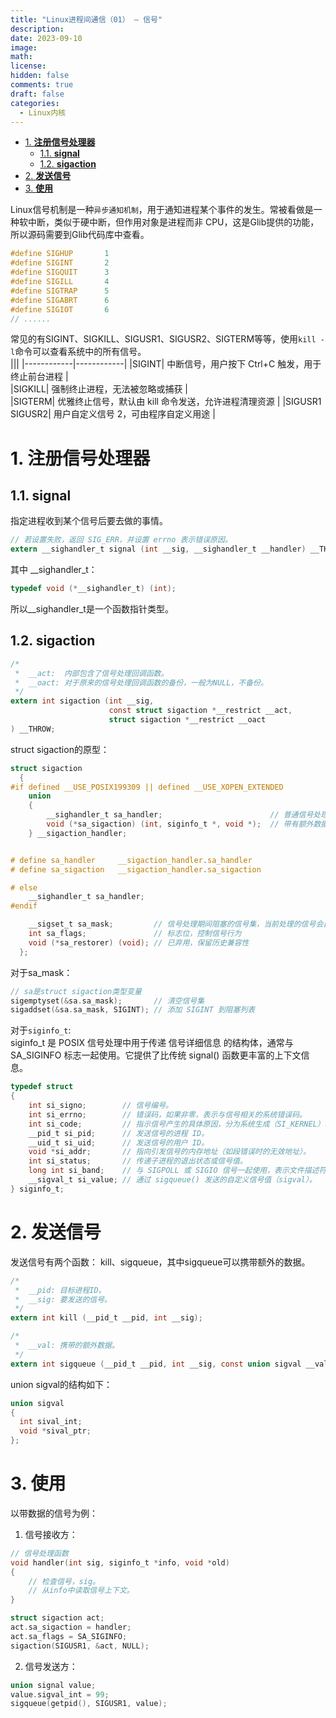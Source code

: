 ```yaml
---
title: "Linux进程间通信（01） — 信号"
description: 
date: 2023-09-10
image: 
math: 
license: 
hidden: false
comments: true
draft: false
categories:
  - Linux内核
---
```


- [1. **注册信号处理器**](#1-注册信号处理器)
    - [1.1. **signal**](#11-signal)
    - [1.2. **sigaction**](#12-sigaction)
- [2. **发送信号**](#2-发送信号)
- [3. **使用**](#3-使用)


Linux信号机制是一种`异步通知机制`，用于通知进程某个事件的发生。常被看做是一种软中断，类似于硬中断，但作用对象是进程而非 CPU，这是Glib提供的功能，所以源码需要到Glib代码库中查看。  
```c
#define SIGHUP		 1
#define SIGINT		 2
#define SIGQUIT		 3
#define SIGILL		 4
#define SIGTRAP		 5
#define SIGABRT		 6
#define SIGIOT		 6
// ......
```

常见的有SIGINT、SIGKILL、SIGUSR1、SIGUSR2、SIGTERM等等，使用`kill -l`命令可以查看系统中的所有信号。   
|||
|------------|------------|
|SIGINT|                  中断信号，用户按下 Ctrl+C 触发，用于终止前台进程       |  
|SIGKILL|                 强制终止进程，无法被忽略或捕获                       |   
|SIGTERM|                 优雅终止信号，默认由 kill 命令发送，允许进程清理资源    |
|SIGUSR1 <br> SIGUSR2|    用户自定义信号 2，可由程序自定义用途                  |


# 1. **注册信号处理器**
## 1.1. **signal**
指定进程收到某个信号后要去做的事情。  
```c
// 若设置失败，返回 SIG_ERR，并设置 errno 表示错误原因。
extern __sighandler_t signal (int __sig, __sighandler_t __handler) __THROW;
```
其中 __sighandler_t： 
```c
typedef void (*__sighandler_t) (int);
```
所以__sighandler_t是一个函数指针类型。

## 1.2. **sigaction**
```c
/*
 *  __act:  内部包含了信号处理回调函数。
 *  __oact: 对于原来的信号处理回调函数的备份，一般为NULL，不备份。  
 */
extern int sigaction (int __sig, 
                      const struct sigaction *__restrict __act, 
                      struct sigaction *__restrict __oact
) __THROW;
```
struct sigaction的原型：   
```c
struct sigaction
  {
#if defined __USE_POSIX199309 || defined __USE_XOPEN_EXTENDED
    union
    {
        __sighandler_t sa_handler;                        // 普通信号处理函数。  
        void (*sa_sigaction) (int, siginfo_t *, void *);  // 带有额外数据的信号处理函数，需要将sa_flags成员设置为SA_SIGINFO。  
    } __sigaction_handler;


# define sa_handler	    __sigaction_handler.sa_handler
# define sa_sigaction	__sigaction_handler.sa_sigaction

# else
    __sighandler_t sa_handler;
#endif

    __sigset_t sa_mask;         // 信号处理期间阻塞的信号集，当前处理的信号会自动被阻塞（防止递归触发）。
    int sa_flags;               // 标志位，控制信号行为
    void (*sa_restorer) (void); // 已弃用，保留历史兼容性
  };
```

对于sa_mask：
```c
// sa是struct sigaction类型变量
sigemptyset(&sa.sa_mask);       // 清空信号集
sigaddset(&sa.sa_mask, SIGINT); // 添加 SIGINT 到阻塞列表
```
对于`siginfo_t`:  
siginfo_t 是 POSIX 信号处理中用于传递 信号详细信息 的结构体，通常与 SA_SIGINFO 标志一起使用。它提供了比传统 signal() 函数更丰富的上下文信息。   
```c
typedef struct
{
    int si_signo;        // 信号编号。
    int si_errno;        // 错误码，如果非零，表示与信号相关的系统错误码。
    int si_code;         // 指示信号产生的具体原因，分为系统生成（SI_KERNEL）和用户生成（SI_USER），需要的时候在进一步查询。 
    __pid_t si_pid;		 // 发送信号的进程 ID。  
    __uid_t si_uid;	     // 发送信号的用户 ID。  
    void *si_addr;       // 指向引发信号的内存地址（如段错误时的无效地址）。
    int si_status;       // 传递子进程的退出状态或信号值。  
    long int si_band;    // 与 SIGPOLL 或 SIGIO 信号一起使用，表示文件描述符的带事件（如 I/O 就绪）。
    __sigval_t si_value; // 通过 sigqueue() 发送的自定义信号值（sigval）。
} siginfo_t;
```

# 2. **发送信号**
发送信号有两个函数： kill、sigqueue，其中sigqueue可以携带额外的数据。
```c
/*
 *  __pid: 目标进程ID。
 *  __sig: 要发送的信号。
 */
extern int kill (__pid_t __pid, int __sig);

/*
 *  __val: 携带的额外数据。  
 */
extern int sigqueue (__pid_t __pid, int __sig, const union sigval __val); 
```
union sigval的结构如下：  
```c
union sigval
{
  int sival_int;
  void *sival_ptr;
};
```

# 3. **使用**
以带数据的信号为例：  
1. 信号接收方：  
```c
// 信号处理函数
void handler(int sig, siginfo_t *info, void *old)
{
    // 检查信号，sig。  
    // 从info中读取信号上下文。  
}

struct sigaction act;
act.sa_sigaction = handler;
act.sa_flags = SA_SIGINFO;
sigaction(SIGUSR1, &act, NULL);
```

2. 信号发送方：  
```c
union signal value;
value.sigval_int = 99;
sigqueue(getpid(), SIGUSR1, value);
```

